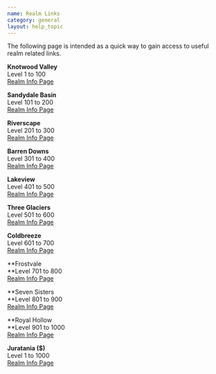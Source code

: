 ```yaml
---
name: Realm Links
category: general
layout: help_topic
---
```

The following page is intended as a quick way to gain access to useful realm related links.

**Knotwood Valley**  
Level 1 to 100  
[Realm Info Page](/World/10.html)

**Sandydale Basin**  
Level 101 to 200  
[Realm Info Page](/World/7.html)

**Riverscape**  
Level 201 to 300  
[Realm Info Page](/World/8.html)

**Barren Downs**  
Level 301 to 400  
[Realm Info Page](/World/9.html)[](/World/8.html)

**Lakeview**  
Level 401 to 500  
[Realm Info Page](/World/6.html)

**Three Glaciers**  
Level 501 to 600  
[Realm Info Page](/World/4.html)

**Coldbreeze**  
Level 601 to 700  
[Realm Info Page](/World/3.html)

**Frostvale  
**Level 701 to 800  
[Realm Info Page](/World/2.html)

**Seven Sisters  
**Level 801 to 900  
[Realm Info Page](/World/5.html)

**Royal Hollow  
**Level 901 to 1000  
[Realm Info Page](/World/1.html)

**Juratania ($)**  
Level 1 to 1000  
[Realm Info Page](/World/13.html)
